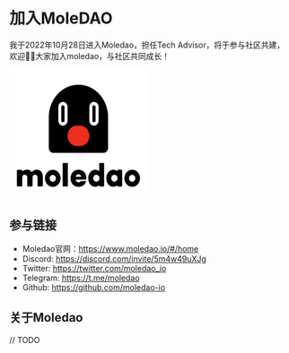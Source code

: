 

# 加入MoleDAO

我于2022年10月28日进入Moledao，担任Tech Advisor，将于参与社区共建，欢迎👏👏大家加入moledao，与社区共同成长！

<img src="assets/moledao-logo.png" alt="image-20220810134215759" width="250" height="230" />



## 参与链接

- Moledao官网：https://www.moledao.io/#/home
- Discord: https://discord.com/invite/5m4w49uXJg
- Twitter: https://twitter.com/moledao_io
- Telegram: https://t.me/moledao
- Github: https://github.com/moledao-io



## 关于Moledao

// TODO
